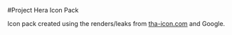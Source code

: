 #Project Hera Icon Pack

Icon pack created using the renders/leaks from [tha-icon.com](http://www.tha-icon.com/) and Google.